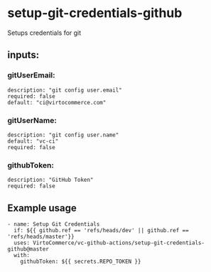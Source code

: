 # setup-git-credentials-github
Setups credentials for git
## inputs:
### gitUserEmail:
    description: "git config user.email"
    required: false
    default: "ci@virtocommerce.com"
### gitUserName:
    description: "git config user.name"
    default: "vc-ci"
    required: false
### githubToken:
    description: "GitHub Token"
    required: false

## Example usage
```
- name: Setup Git Credentials
  if: ${{ github.ref == 'refs/heads/dev' || github.ref == 'refs/heads/master'}}
  uses: VirtoCommerce/vc-github-actions/setup-git-credentials-github@master
  with: 
    githubToken: ${{ secrets.REPO_TOKEN }}
```